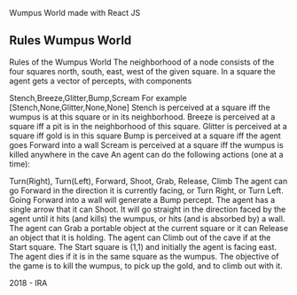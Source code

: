 Wumpus World made with React JS

## Rules Wumpus World
Rules of the Wumpus World
The neighborhood of a node consists of the four squares north, south, east, west of the given square.
In a square the agent gets a vector of percepts, with components

Stench,Breeze,Glitter,Bump,Scream
For example [Stench,None,Glitter,None,None]
Stench is perceived at a square iff the wumpus is at this square or in its neighborhood.
Breeze is perceived at a square iff a pit is in the neighborhood of this square.
Glitter is perceived at a square iff gold is in this square
Bump is perceived at a square iff the agent goes Forward into a wall
Scream is perceived at a square iff the wumpus is killed anywhere in the cave
An agent can do the following actions (one at a time):

Turn(Right), Turn(Left), Forward, Shoot, Grab, Release, Climb
The agent can go Forward in the direction it is currently facing, or Turn Right, or Turn Left. Going Forward into a wall will generate a Bump percept.
The agent has a single arrow that it can Shoot. It will go straight in the direction faced by the agent until it hits (and kills) the wumpus, or hits (and is absorbed by) a wall.
The agent can Grab a portable object at the current square or it can Release an object that it is holding.
The agent can Climb out of the cave if at the Start square.
The Start square is (1,1) and initially the agent is facing east. The agent dies if it is in the same square as the wumpus.
The objective of the game is to kill the wumpus, to pick up the gold, and to climb out with it.



2018 - IRA